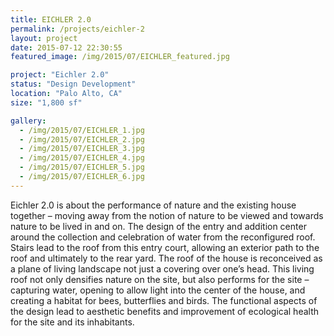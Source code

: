 ```yaml
---
title: EICHLER 2.0
permalink: /projects/eichler-2
layout: project
date: 2015-07-12 22:30:55
featured_image: /img/2015/07/EICHLER_featured.jpg

project: "Eichler 2.0"
status: "Design Development"
location: "Palo Alto, CA"
size: "1,800 sf"

gallery:
  - /img/2015/07/EICHLER_1.jpg
  - /img/2015/07/EICHLER_2.jpg
  - /img/2015/07/EICHLER_3.jpg
  - /img/2015/07/EICHLER_4.jpg
  - /img/2015/07/EICHLER_5.jpg
  - /img/2015/07/EICHLER_6.jpg
---
```


Eichler 2.0 is about the performance of nature and the existing house together – moving away from the notion of nature to be viewed and towards nature to be lived in and on. The design of the entry and addition center around the collection and celebration of water from the reconfigured roof. Stairs lead to the roof from this entry court, allowing an exterior path to the roof and ultimately to the rear yard.  The roof of the house is reconceived as a plane of living landscape not just a covering over one’s head. This living roof not only densifies nature on the site, but also performs for the site – capturing water, opening to allow light into the center of the house, and creating a habitat for bees, butterflies and birds. The functional aspects of the design lead to aesthetic benefits and improvement of ecological health for the site and its inhabitants.
